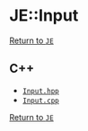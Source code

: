 # JE::Input

[Return to `JE`](/docs/je.md)

## C++

- [`Input.hpp`](/src/je/Input.hpp)
- [`Input.cpp`](/src/je/Input.cpp)

[Return to `JE`](/docs/je.md)